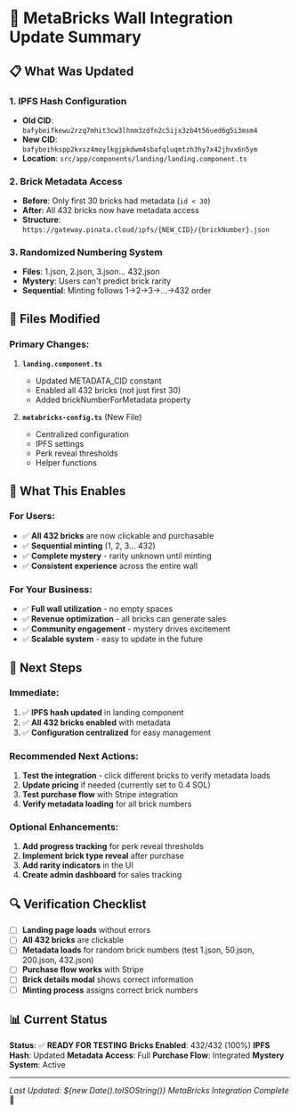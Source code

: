 # 🧱 MetaBricks Wall Integration Update Summary

## 📋 What Was Updated

### **1. IPFS Hash Configuration**
- **Old CID**: `bafybeifkewu2rzq7mhit3cw3lhnm3zdfn2c5ijx3zb4t56ued6g5i3msm4`
- **New CID**: `bafybeihkspp2kxsz4moylkgjpkdwm4sbafqluqmtzh3hy7x42jhvx6n5ym`
- **Location**: `src/app/components/landing/landing.component.ts`

### **2. Brick Metadata Access**
- **Before**: Only first 30 bricks had metadata (`id < 30`)
- **After**: All 432 bricks now have metadata access
- **Structure**: `https://gateway.pinata.cloud/ipfs/{NEW_CID}/{brickNumber}.json`

### **3. Randomized Numbering System**
- **Files**: 1.json, 2.json, 3.json... 432.json
- **Mystery**: Users can't predict brick rarity
- **Sequential**: Minting follows 1→2→3→...→432 order

## 🔧 Files Modified

### **Primary Changes:**
1. **`landing.component.ts`**
   - Updated METADATA_CID constant
   - Enabled all 432 bricks (not just first 30)
   - Added brickNumberForMetadata property

2. **`metabricks-config.ts`** (New File)
   - Centralized configuration
   - IPFS settings
   - Perk reveal thresholds
   - Helper functions

## 🎯 What This Enables

### **For Users:**
- ✅ **All 432 bricks** are now clickable and purchasable
- ✅ **Sequential minting** (1, 2, 3... 432)
- ✅ **Complete mystery** - rarity unknown until minting
- ✅ **Consistent experience** across the entire wall

### **For Your Business:**
- ✅ **Full wall utilization** - no empty spaces
- ✅ **Revenue optimization** - all bricks can generate sales
- ✅ **Community engagement** - mystery drives excitement
- ✅ **Scalable system** - easy to update in the future

## 🚀 Next Steps

### **Immediate:**
1. ✅ **IPFS hash updated** in landing component
2. ✅ **All 432 bricks enabled** with metadata
3. ✅ **Configuration centralized** for easy management

### **Recommended Next Actions:**
1. **Test the integration** - click different bricks to verify metadata loads
2. **Update pricing** if needed (currently set to 0.4 SOL)
3. **Test purchase flow** with Stripe integration
4. **Verify metadata loading** for all brick numbers

### **Optional Enhancements:**
1. **Add progress tracking** for perk reveal thresholds
2. **Implement brick type reveal** after purchase
3. **Add rarity indicators** in the UI
4. **Create admin dashboard** for sales tracking

## 🔍 Verification Checklist

- [ ] **Landing page loads** without errors
- [ ] **All 432 bricks** are clickable
- [ ] **Metadata loads** for random brick numbers (test 1.json, 50.json, 200.json, 432.json)
- [ ] **Purchase flow works** with Stripe
- [ ] **Brick details modal** shows correct information
- [ ] **Minting process** assigns correct brick numbers

## 📊 Current Status

**Status**: ✅ **READY FOR TESTING**
**Bricks Enabled**: 432/432 (100%)
**IPFS Hash**: Updated
**Metadata Access**: Full
**Purchase Flow**: Integrated
**Mystery System**: Active

---
*Last Updated: ${new Date().toISOString()}*
*MetaBricks Integration Complete* 🎉
